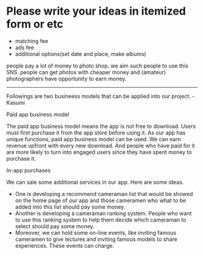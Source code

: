 # Please write your ideas in itemized form or etc

* matching fee
* ads fee
* additional options(set date and place, make albums)

people pay a lot of money to photo shop. we aim such people to use this SNS.
people can get photos with cheaper money and (amateur) photographers have opportunity to earn money.

----------------------------------------------------
Followings are two busineess models that can be applied into our project. -Kasumi

Paid app business model

The paid app business model means the app is not free to download. Users must first purchase it from the app store before using it. As our app has unique functions, paid app business model can be used. We can earn revenue upfront with every new download. And people who have paid for it are more likely to turn into engaged users since they have spent money to purchase it. 

In-app purchases

We can sale some additional services in our app. Here are some ideas. 
* One is developing a recommend cameraman list that would be showed on the home page of our app and those cameramen who what to be added into this list should pay some money. 
* Another is developing a cameraman ranking system. People who want to use this ranking system to help them decide which cameraman to select should pay some money. 
* Moreover, we can hold some on-line events, like inviting famous cameramen to give lectures and inviting famous models to share experiences. These events can charge. 
